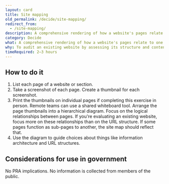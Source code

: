 ```yaml
---
layout: card
title: Site mapping
old_permalink: /decide/site-mapping/
redirect_from:
  - /site-mapping/
description: A comprehensive rendering of how a website's pages relate to one another.
category: Decide
what: A comprehensive rendering of how a website's pages relate to one another.
why: To audit an existing website by assessing its structure and content. Site maps also help you plan and organize the contents of a new website prior to <a href="/make/wireframing/" class="usa-link">wireframing</a> and building it.
timeRequired: 2–3 hours
---
```


## How to do it

1. List each page of a website or section.
1. Take a screenshot of each page. Create a thumbnail for each screenshot.
1. Print the thumbnails on individual pages if completing this exercise in person. Remote teams can use a shared whiteboard tool. Arrange the page thumbnails into a hierarchical diagram. Focus on the logical relationships between pages. If you're evaluating an existing website, focus more on these relationships than on the URL structure. If some pages function as sub-pages to another, the site map should reflect that.
1. Use the diagram to guide choices about things like information architecture and URL structures.

<section class="method--section method--section--government-considerations" markdown="1" >

## Considerations for use in government

No PRA implications. No information is collected from members of the public.
</section>
